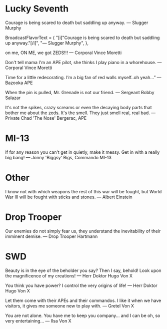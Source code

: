 # Lucky Seventh
Courage is being scared to death
but saddling up anyway.
— Slugger Murphy

BroadcastFlavorText = {
    "[i]\"Courage is being scared to death but saddling up anyway.\"[/i]",
    "— Slugger Murphy",
},

on me, ON ME, we got ZEDS!!!
— Corporal Vince Moretti

Don't tell mama I'm an APE pilot,
she thinks I play piano in a whorehouse.
— Corporal Vince Moretti

Time for a little redecorating. I’m a big fan of red walls myself..oh yeah...”
— Bazooka APE

When the pin is pulled,
Mr. Grenade is not our friend.
— Sergeant Bobby Salazar

It's not the spikes, crazy screams
or even the decaying body parts that
bother me about the zeds. It's the
smell. They just smell real, real bad.
— Private Chad 'The Nose' Bergerac, APE


# MI-13
If for any reason you can't get in quietly, make it messy.
Get in with a really big bang!
— Jonny 'Biggsy' Bigs, Commando MI-13


# Other
I know not with which weapons the rest
of this war will be fought, but World War III
will be fought with sticks and stones.
— Albert Einstein


# Drop Trooper
Our enemies do not simply
fear us, they understand
the inevitability of their
imminent demise.
— Drop  Trooper Hartmann


# SWD
Beauty is in the eye of the beholder you say?
Then I say, behold! Look upon the magnificence of my creations!
— Herr Doktor Hugo Von X

You think you have power?
I control the very origins of life!
— Herr Doktor Hugo Von X

Let them come with their APEs
and their commandos. I like it
when we have visitors, it gives me
someone new to play with.
— Gretel Von X

You are not alone.
You have me to keep you company...
and I can be oh, so very entertaining...
— Ilsa Von X
